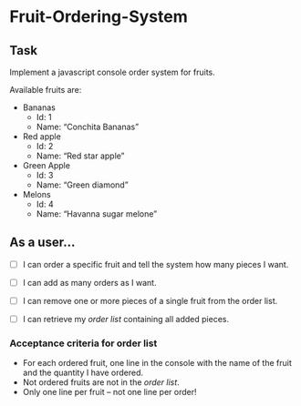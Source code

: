 # Fruit-Ordering-System

## Task
Implement a javascript console order system for fruits.

Available fruits are:
* Bananas
  * Id: 1
  * Name: “Conchita Bananas”
* Red apple
  * Id: 2
  * Name: “Red star apple”
* Green Apple
  * Id: 3
  * Name: “Green diamond”
* Melons
  * Id: 4
  * Name: “Havanna sugar melone”


## As a user...
- [ ] I can order a specific fruit and tell the system how many pieces I want.

- [ ] I can add as many orders as I want.

- [ ] I can remove one or more pieces of a single fruit from the order list.

- [ ] I can retrieve my *order list* containing all added pieces.


### Acceptance criteria for order list
- For each ordered fruit, one line in the console with the name of the fruit and the quantity I have ordered.
- Not ordered fruits are not in the *order list*.
- Only one line per fruit – not one line per order!








